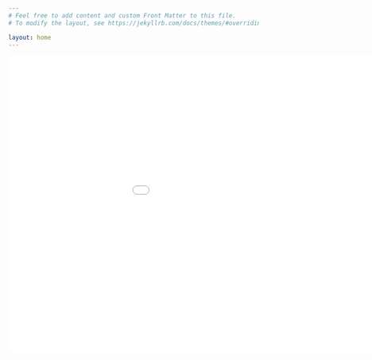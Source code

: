 ```yaml
---
# Feel free to add content and custom Front Matter to this file.
# To modify the layout, see https://jekyllrb.com/docs/themes/#overriding-theme-defaults

layout: home
---
```


<embed 
       type="text/html" 
       src="periodic.html"
       width="1100"
       height="600"
       >
</embed>